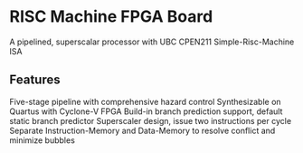 # RISC Machine FPGA Board

A pipelined, superscalar processor with UBC CPEN211 Simple-Risc-Machine ISA

## Features
Five-stage pipeline with comprehensive hazard control
Synthesizable on Quartus with Cyclone-V FPGA
Build-in branch prediction support, default static branch predictor
Superscaler design, issue two instructions per cycle
Separate Instruction-Memory and Data-Memory to resolve conflict and minimize bubbles



